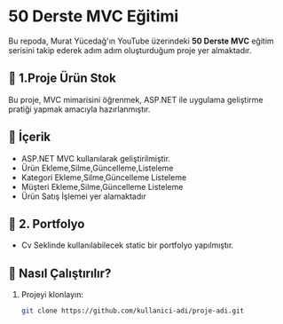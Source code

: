 # 50 Derste MVC Eğitimi

Bu repoda, Murat Yücedağ'ın YouTube üzerindeki **50 Derste MVC** eğitim serisini takip ederek adım adım oluşturduğum  proje yer almaktadır.

## 🎯 1.Proje Ürün Stok

Bu proje, MVC mimarisini öğrenmek,  ASP.NET ile uygulama geliştirme pratiği yapmak amacıyla hazırlanmıştır.

## 📌 İçerik

- ASP.NET MVC  kullanılarak geliştirilmiştir.
- Ürün Ekleme,Silme,Güncelleme,Listeleme
- Kategori Ekleme,Silme,Güncelleme Listeleme
- Müşteri Ekleme,Silme,Güncelleme Listeleme
- Ürün Satış İşlemei yer alamaktadır


## 🎯 2. Portfolyo
- Cv Seklinde kullanılabilecek static bir portfolyo yapılmıştır.

## 🚀 Nasıl Çalıştırılır?
1. Projeyi klonlayın:
   ```bash
   git clone https://github.com/kullanici-adi/proje-adi.git
